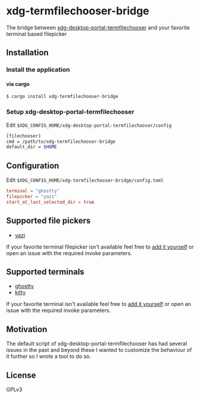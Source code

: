 # xdg-termfilechooser-bridge

The bridge between [xdg-desktop-portal-termfilechooser](https://github.com/hunkyburrito/xdg-desktop-portal-termfilechooser) and your favorite terminal based filepicker

## Installation

### Install the application

#### via cargo

```bash
$ cargo install xdg-termfilechooser-bridge
```

### Setup xdg-desktop-portal-termfilechooser

Edit `$XDG_CONFIG_HOME/xdg-desktop-portal-termfilechooser/config`

```bash
[filechooser]
cmd = /path/to/xdg-termfilechooser-bridge
default_dir = $HOME
```

## Configuration

Edit `$XDG_CONFIG_HOME/xdg-termfilechooser-bridge/config.toml`

```toml
terminal = "ghostty"
filepicker = "yazi"
start_at_last_selected_dir = true
```

## Supported file pickers

- [yazi](https://yazi-rs.github.io/)

If your favorite terminal filepicker isn't available feel free to [add it yourself](./src/filepicker.rs) or open an issue with the required invoke parameters.

## Supported terminals

- [ghostty](https://ghostty.org/)
- [kitty](https://sw.kovidgoyal.net/kitty/)

If your favorite terminal isn't available feel free to [add it yourself](./src/terminals.rs) or open an issue with the required invoke parameters.

## Motivation

The default script of xdg-desktop-portal-termfilechooser has had several issues in the past and beyond these I wanted to customize
the behaviour of it further so I wrote a tool to do so.

## License

GPLv3
